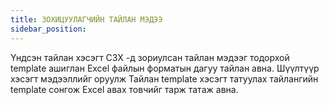 ```yaml
---
title: ЗОХИЦУУЛАГЧИЙН ТАЙЛАН МЭДЭЭ
sidebar_position: 
---
```

Үндсэн тайлан хэсэгт СЗХ -д зориулсан тайлан мэдээг тодорхой template ашиглан Excel файлын форматын дагуу тайлан авна. Шүүлтүүр хэсэгт мэдээллийг оруулж Тайлан template хэсэгт татуулах тайлангийн template сонгож Excel авах товчийг тарж татаж авна. 
